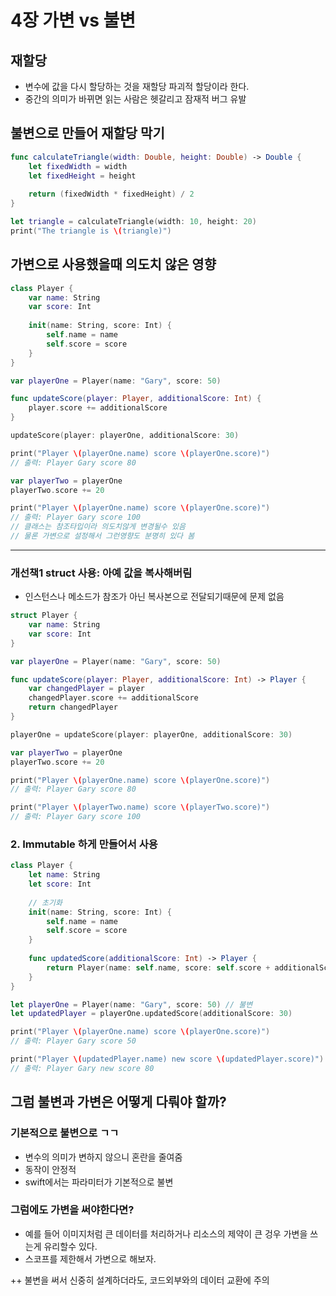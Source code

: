 # 4장 가변 vs 불변
## 재할당
- 변수에 값을 다시 할당하는 것을 재할당 파괴적 할당이라 한다.
- 중간의 의미가 바뀌면 읽는 사람은 헷갈리고 잠재적 버그 유발

## 불변으로 만들어 재할당 막기
``` swift
func calculateTriangle(width: Double, height: Double) -> Double {
    let fixedWidth = width
    let fixedHeight = height
    
    return (fixedWidth * fixedHeight) / 2
}

let triangle = calculateTriangle(width: 10, height: 20)
print("The triangle is \(triangle)")

```

## 가변으로 사용했을때 의도치 않은 영향
```swift
class Player {
    var name: String
    var score: Int
    
    init(name: String, score: Int) {
        self.name = name
        self.score = score
    }
}

var playerOne = Player(name: "Gary", score: 50)

func updateScore(player: Player, additionalScore: Int) {
    player.score += additionalScore 
}

updateScore(player: playerOne, additionalScore: 30)

print("Player \(playerOne.name) score \(playerOne.score)")
// 출력: Player Gary score 80

var playerTwo = playerOne
playerTwo.score += 20

print("Player \(playerOne.name) score \(playerOne.score)")
// 출력: Player Gary score 100
// 클래스는 참조타입이라 의도치않게 변경될수 있음
// 물론 가변으로 설정해서 그런영향도 분명히 있다 봄
```
---

### 개선책1 struct 사용: 아예 값을 복사해버림
- 인스턴스나 메소드가 참조가 아닌 복사본으로 전달되기때문에 문제 없음
``` swift
struct Player {
    var name: String
    var score: Int
}

var playerOne = Player(name: "Gary", score: 50)

func updateScore(player: Player, additionalScore: Int) -> Player {
    var changedPlayer = player
    changedPlayer.score += additionalScore
    return changedPlayer
}

playerOne = updateScore(player: playerOne, additionalScore: 30)

var playerTwo = playerOne
playerTwo.score += 20

print("Player \(playerOne.name) score \(playerOne.score)")
// 출력: Player Gary score 80

print("Player \(playerTwo.name) score \(playerTwo.score)")
// 출력: Player Gary score 100

```

### 2. Immutable 하게 만들어서 사용
```swift
class Player {
    let name: String
    let score: Int
    
    // 초기화
    init(name: String, score: Int) {
        self.name = name
        self.score = score
    }
    
    func updatedScore(additionalScore: Int) -> Player {
        return Player(name: self.name, score: self.score + additionalScore)
    }
}

let playerOne = Player(name: "Gary", score: 50) // 불변
let updatedPlayer = playerOne.updatedScore(additionalScore: 30)

print("Player \(playerOne.name) score \(playerOne.score)")
// 출력: Player Gary score 50

print("Player \(updatedPlayer.name) new score \(updatedPlayer.score)")
// 출력: Player Gary new score 80
```

## 그럼 불변과 가변은 어떻게 다뤄야 할까?
### 기본적으로 불변으로 ㄱㄱ
- 변수의 의미가 변하지 않으니 혼란을 줄여줌
- 동작이 안정적
- swift에서는 파라미터가 기본적으로 불변

### 그럼에도 가변을 써야한다면?
- 예를 들어 이미지처럼 큰 데이터를 처리하거나 리소스의 제약이 큰 겅우 가변을 쓰는게 유리할수 있다.
- 스코프를 제한해서 가변으로 해보자.
  
++ 불변을 써서 신중히 설계하더라도, 코드외부와의 데이터 교환에 주의
